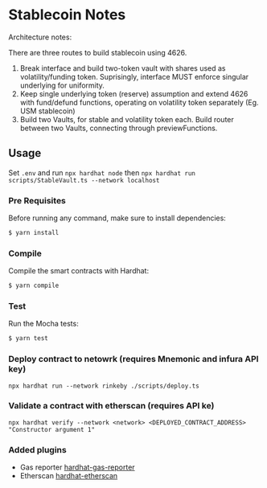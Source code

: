 # Stablecoin Notes

Architecture notes:

There are three routes to build stablecoin using 4626.

1. Break interface and build two-token vault with shares used as volatility/funding token. Suprisingly, interface MUST enforce singular underlying for uniformity.
2. Keep single underlying token (reserve) assumption and extend 4626 with fund/defund functions, operating on volatility token separately (Eg. USM stablecoin)
3. Build two Vaults, for stable and volatility token each. Build router between two Vaults, connecting through previewFunctions.

## Usage

Set `.env` and run `npx hardhat node` then `npx hardhat run scripts/StableVault.ts --network localhost`

### Pre Requisites

Before running any command, make sure to install dependencies:

```sh
$ yarn install
```

### Compile

Compile the smart contracts with Hardhat:

```sh
$ yarn compile
```

### Test

Run the Mocha tests:

```sh
$ yarn test
```

### Deploy contract to netowrk (requires Mnemonic and infura API key)

```
npx hardhat run --network rinkeby ./scripts/deploy.ts
```

### Validate a contract with etherscan (requires API ke)

```
npx hardhat verify --network <network> <DEPLOYED_CONTRACT_ADDRESS> "Constructor argument 1"
```

### Added plugins

- Gas reporter [hardhat-gas-reporter](https://hardhat.org/plugins/hardhat-gas-reporter.html)
- Etherscan [hardhat-etherscan](https://hardhat.org/plugins/nomiclabs-hardhat-etherscan.html)